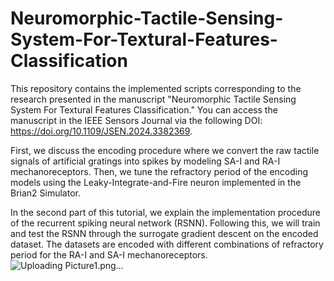 # Neuromorphic-Tactile-Sensing-System-For-Textural-Features-Classification
This repository contains the implemented scripts corresponding to the research presented in the manuscript "Neuromorphic Tactile Sensing System For Textural Features Classification." You can access the manuscript in the IEEE Sensors Journal via the following DOI: https://doi.org/10.1109/JSEN.2024.3382369.

First, we discuss the encoding procedure where we convert the raw tactile signals of artificial gratings into spikes by modeling SA-I and RA-I mechanoreceptors. Then, we tune the refractory period of the encoding models using the Leaky-Integrate-and-Fire neuron implemented in the Brian2 Simulator.

In the second part of this tutorial, we explain the implementation procedure of the recurrent spiking neural network (RSNN). Following this, we will train and test the RSNN through the surrogate gradient descent on the encoded dataset. The datasets are encoded with different combinations of refractory period for the RA-I and SA-I mechanoreceptors.  
![Uploading Picture1.png…]()

